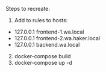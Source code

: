 Steps to recreate:

1. Add to rules to hosts:
  - 127.0.0.1 frontend-1.wa.local
  - 127.0.0.1 frontend-2.wa.haker.local
  - 127.0.0.1 backend.wa.local

2. docker-compose build
3. docker-compose up -d
